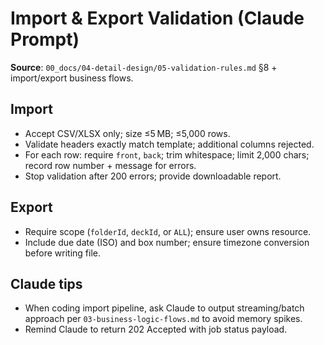 # Import & Export Validation (Claude Prompt)

**Source**: `00_docs/04-detail-design/05-validation-rules.md` §8 + import/export business flows.

## Import
- Accept CSV/XLSX only; size ≤5 MB; ≤5,000 rows.
- Validate headers exactly match template; additional columns rejected.
- For each row: require `front`, `back`; trim whitespace; limit 2,000 chars; record row number + message for errors.
- Stop validation after 200 errors; provide downloadable report.

## Export
- Require scope (`folderId`, `deckId`, or `ALL`); ensure user owns resource.
- Include due date (ISO) and box number; ensure timezone conversion before writing file.

## Claude tips
- When coding import pipeline, ask Claude to output streaming/batch approach per `03-business-logic-flows.md` to avoid memory spikes.
- Remind Claude to return 202 Accepted with job status payload.
